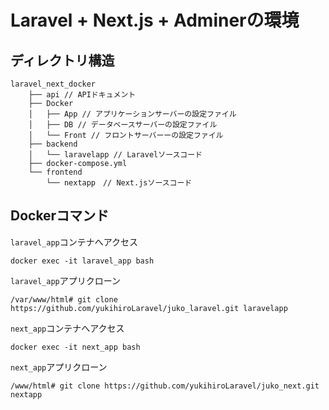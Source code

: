 # Laravel + Next.js + Adminerの環境

## ディレクトリ構造

````
laravel_next_docker
    ├── api // APIドキュメント
    ├── Docker
    │   ├── App // アプリケーションサーバーの設定ファイル
    │   ├── DB // データベースサーバーの設定ファイル
    │   └── Front // フロントサーバーーの設定ファイル
    ├── backend
    │   └── laravelapp // Laravelソースコード
    ├── docker-compose.yml
    └── frontend
        └── nextapp　// Next.jsソースコード
````

## Dockerコマンド

`laravel_app`コンテナへアクセス

````
docker exec -it laravel_app bash
````

`laravel_app`アプリクローン

````
/var/www/html# git clone https://github.com/yukihiroLaravel/juko_laravel.git laravelapp
````

`next_app`コンテナへアクセス

````
docker exec -it next_app bash
````

`next_app`アプリクローン

````
/www/html# git clone https://github.com/yukihiroLaravel/juko_next.git nextapp
````

